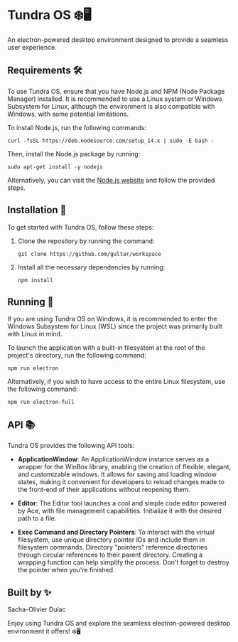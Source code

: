# Tundra OS ❄️🖥️

An electron-powered desktop environment designed to provide a seamless user experience.

## Requirements 🛠️

To use Tundra OS, ensure that you have Node.js and NPM (Node Package Manager) installed. It is recommended to use a Linux system or Windows Subsystem for Linux, although the environment is also compatible with Windows, with some potential limitations.

To install Node.js, run the following commands:

```
curl -fsSL https://deb.nodesource.com/setup_14.x | sudo -E bash -
```

Then, install the Node.js package by running:

```
sudo apt-get install -y nodejs
```

Alternatively, you can visit the [Node.js website](https://nodejs.org/en/) and follow the provided steps.

## Installation 🚀

To get started with Tundra OS, follow these steps:

1. Clone the repository by running the command:

   ```
   git clone https://github.com/gultar/workspace
   ```

2. Install all the necessary dependencies by running:

   ```
   npm install
   ```

## Running 🏃

If you are using Tundra OS on Windows, it is recommended to enter the Windows Subsystem for Linux (WSL) since the project was primarily built with Linux in mind.

To launch the application with a built-in filesystem at the root of the project's directory, run the following command:

```
npm run electron
```

Alternatively, if you wish to have access to the entire Linux filesystem, use the following command:

```
npm run electron-full
```

## API 📚

Tundra OS provides the following API tools:

- **ApplicationWindow**: An ApplicationWindow instance serves as a wrapper for the WinBox library, enabling the creation of flexible, elegant, and customizable windows. It allows for saving and loading window states, making it convenient for developers to reload changes made to the front-end of their applications without reopening them.

- **Editor**: The Editor tool launches a cool and simple code editor powered by Ace, with file management capabilities. Initialize it with the desired path to a file.

- **Exec Command and Directory Pointers**: To interact with the virtual filesystem, use unique directory pointer IDs and include them in filesystem commands. Directory "pointers" reference directories through circular references to their parent directory. Creating a wrapping function can help simplify the process. Don't forget to destroy the pointer when you're finished.

## Built by ✨

Sacha-Olivier Dulac

Enjoy using Tundra OS and explore the seamless electron-powered desktop environment it offers! ❄️🖥️
